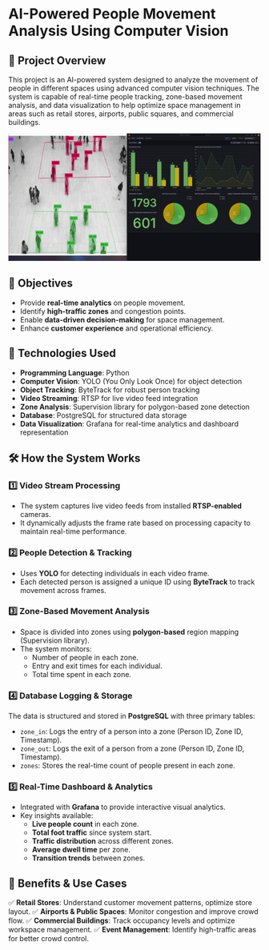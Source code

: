 # AI-Powered People Movement Analysis Using Computer Vision

## 📌 Project Overview
This project is an AI-powered system designed to analyze the movement of people in different spaces using advanced computer vision techniques. The system is capable of real-time people tracking, zone-based movement analysis, and data visualization to help optimize space management in areas such as retail stores, airports, public squares, and commercial buildings.

![Image](vid/1.jpg)

## 🎯 Objectives
- Provide **real-time analytics** on people movement.
- Identify **high-traffic zones** and congestion points.
- Enable **data-driven decision-making** for space management.
- Enhance **customer experience** and operational efficiency.

## 🔧 Technologies Used
- **Programming Language**: Python
- **Computer Vision**: YOLO (You Only Look Once) for object detection
- **Object Tracking**: ByteTrack for robust person tracking
- **Video Streaming**: RTSP for live video feed integration
- **Zone Analysis**: Supervision library for polygon-based zone detection
- **Database**: PostgreSQL for structured data storage
- **Data Visualization**: Grafana for real-time analytics and dashboard representation

## 🛠 How the System Works
### 1️⃣ **Video Stream Processing**
- The system captures live video feeds from installed **RTSP-enabled** cameras.
- It dynamically adjusts the frame rate based on processing capacity to maintain real-time performance.

### 2️⃣ **People Detection & Tracking**
- Uses **YOLO** for detecting individuals in each video frame.
- Each detected person is assigned a unique ID using **ByteTrack** to track movement across frames.

### 3️⃣ **Zone-Based Movement Analysis**
- Space is divided into zones using **polygon-based** region mapping (Supervision library).
- The system monitors:
  - Number of people in each zone.
  - Entry and exit times for each individual.
  - Total time spent in each zone.

### 4️⃣ **Database Logging & Storage**
The data is structured and stored in **PostgreSQL** with three primary tables:
- `zone_in`: Logs the entry of a person into a zone (Person ID, Zone ID, Timestamp).
- `zone_out`: Logs the exit of a person from a zone (Person ID, Zone ID, Timestamp).
- `zones`: Stores the real-time count of people present in each zone.

### 5️⃣ **Real-Time Dashboard & Analytics**
- Integrated with **Grafana** to provide interactive visual analytics.
- Key insights available:
  - **Live people count** in each zone.
  - **Total foot traffic** since system start.
  - **Traffic distribution** across different zones.
  - **Average dwell time** per zone.
  - **Transition trends** between zones.

## 🚀 Benefits & Use Cases
✅ **Retail Stores**: Understand customer movement patterns, optimize store layout.
✅ **Airports & Public Spaces**: Monitor congestion and improve crowd flow.
✅ **Commercial Buildings**: Track occupancy levels and optimize workspace management.
✅ **Event Management**: Identify high-traffic areas for better crowd control.
